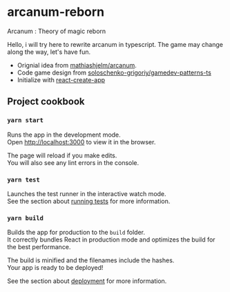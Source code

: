 # arcanum-reborn
Arcanum : Theory of magic reborn

Hello, i will try here to rewrite arcanum in typescript.
The game may change along the way, let's have fun.

* Orignial idea from [mathiashjelm/arcanum](https://gitlab.com/mathiashjelm/arcanum).
* Code game design from [soloschenko-grigoriy/gamedev-patterns-ts](https://github.com/soloschenko-grigoriy/gamedev-patterns-ts)
* Initialize with [react-create-app](https://create-react-app.dev/)

## Project cookbook

### `yarn start`

Runs the app in the development mode.\
Open [http://localhost:3000](http://localhost:3000) to view it in the browser.

The page will reload if you make edits.\
You will also see any lint errors in the console.

### `yarn test`

Launches the test runner in the interactive watch mode.\
See the section about [running tests](https://facebook.github.io/create-react-app/docs/running-tests) for more information.

### `yarn build`

Builds the app for production to the `build` folder.\
It correctly bundles React in production mode and optimizes the build for the best performance.

The build is minified and the filenames include the hashes.\
Your app is ready to be deployed!

See the section about [deployment](https://facebook.github.io/create-react-app/docs/deployment) for more information.
